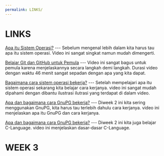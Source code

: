 ```yaml
---
permalink: LINKS/
---
```


# LINKS

[Apa itu Sistem Operasi?](https://youtu.be/fkGCLIQx1MI?si=BYXih5oXZ2cz1gnQ) ---
  Sebelum mengenal lebih dalam kita harus tau apa itu sistem operasi.
  Video ini sangat singkat namun mudah dimengerti.

[Belajar Git dan GitHub untuk Pemula](https://youtu.be/tRZGeaHPoaw?si=VoEQzXds6tERcWt7) ---
  Video ini sangat bagus untuk pemula karena menjelaskannya secara langkah demi langkah.
  Durasi video dengan waktu 46 menit sangat sepadan dengan apa yang kita dapat.
  
[Bagaimana cara sistem operasi bekerja?](https://youtu.be/GjNp0bBrjmU?si=c5KBp6yZcyDGsHcs) ---
  Setelah mempelajari apa itu sistem operasi sekarang kita belajar cara kerjanya.
  video ini sangat mudah dipahami dengan dibantu ilustrasi ilutrasi yang terdapat di dalam video.

[Apa dan bagaimana cara GnuPG bekerja?](https://youtu.be/zK2mt7Nf42k?si=uG_0akKAXDXCTxxf) ---
  Diweek 2 ini kita sering menggunakan GnuPG, kita harus tau terlebih dahulu cara kerjanya.
  video ini menjelaskan apa itu GnuPG dan cara kerjanya.

[Apa dan bagaimana cara GnuPG bekerja?](https://youtu.be/rLf3jnHxSmU?si=W0Xq2AQGON2GfFJQ) ---
  Diweek 2 ini kita juga belajar C-Language.
  video ini menjelaskan dasar-dasar C-Language.

  # WEEK 3
  
